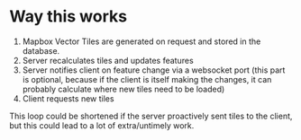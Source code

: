 # Way this works

1. Mapbox Vector Tiles are generated on request and stored in the database.
2. Server recalculates tiles and updates features
3. Server notifies client on feature change via a websocket port (this
   part is optional, because if the client is itself making the changes, it can probably calculate where new tiles need to be loaded)
4. Client requests new tiles

This loop could be shortened if the server proactively sent tiles to the
client, but this could lead to a lot of extra/untimely work.

